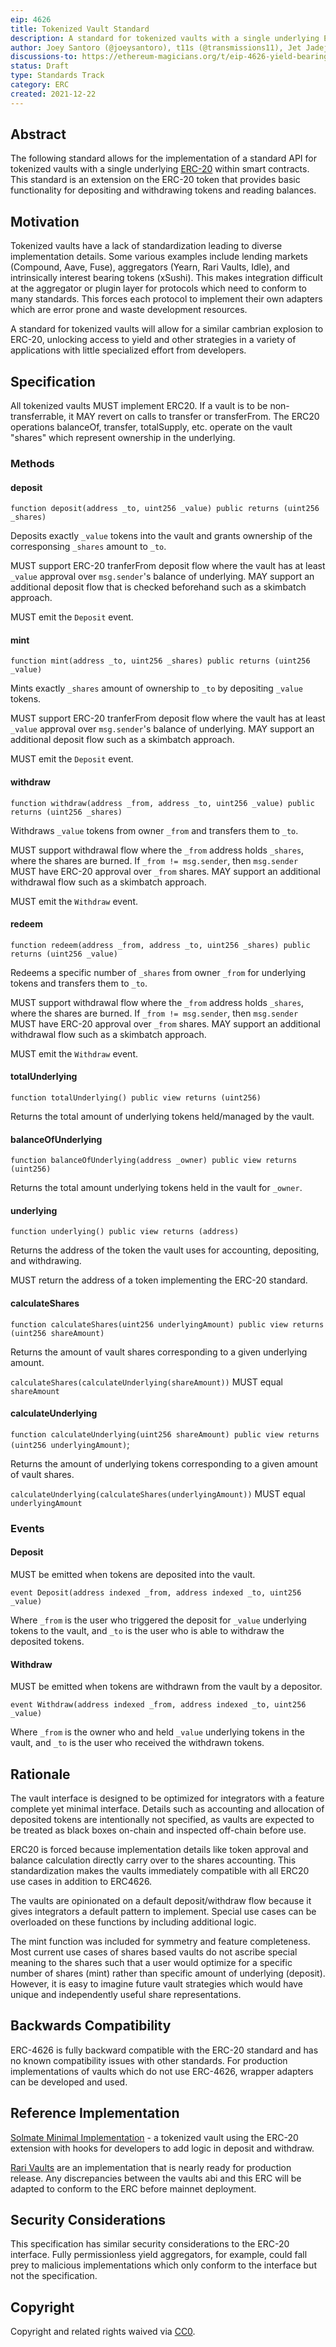 ```yaml
---
eip: 4626
title: Tokenized Vault Standard
description: A standard for tokenized vaults with a single underlying ERC-20 token.
author: Joey Santoro (@joeysantoro), t11s (@transmissions11), Jet Jadeja (@JetJadeja)
discussions-to: https://ethereum-magicians.org/t/eip-4626-yield-bearing-vault-standard/7900
status: Draft
type: Standards Track
category: ERC
created: 2021-12-22
---
```


## Abstract

The following standard allows for the implementation of a standard API for tokenized vaults with a single underlying [ERC-20](./eip-20.md) within smart contracts. This standard is an extension on the ERC-20 token that provides basic functionality for depositing and withdrawing tokens and reading balances.

## Motivation

Tokenized vaults have a lack of standardization leading to diverse implementation details. Some various examples include lending markets (Compound, Aave, Fuse), aggregators (Yearn, Rari Vaults, Idle), and intrinsically interest bearing tokens (xSushi). This makes integration difficult at the aggregator or plugin layer for protocols which need to conform to many standards. This forces each protocol to implement their own adapters which are error prone and waste development resources.

A standard for tokenized vaults will allow for a similar cambrian explosion to ERC-20, unlocking access to yield and other strategies in a variety of applications with little specialized effort from developers.


## Specification

All tokenized vaults MUST implement ERC20. If a vault is to be non-transferrable, it MAY revert on calls to transfer or transferFrom. The ERC20 operations balanceOf, transfer, totalSupply, etc. operate on the vault "shares" which represent ownership in the underlying.

### Methods

#### deposit

`function deposit(address _to, uint256 _value) public returns (uint256 _shares)`

Deposits exactly `_value` tokens into the vault and grants ownership of the corresponsing `_shares` amount to `_to`.

MUST support ERC-20 tranferFrom deposit flow where the vault has at least `_value` approval over `msg.sender`'s balance of underlying. MAY support an additional deposit flow that is checked beforehand such as a skimbatch approach.

MUST emit the `Deposit` event.

#### mint

`function mint(address _to, uint256 _shares) public returns (uint256 _value)`

Mints exactly `_shares` amount of ownership to `_to` by depositing `_value` tokens.

MUST support ERC-20 tranferFrom deposit flow where the vault has at least `_value` approval over `msg.sender`'s balance of underlying. MAY support an additional deposit flow such as a skimbatch approach.

MUST emit the `Deposit` event.

#### withdraw

`function withdraw(address _from, address _to, uint256 _value) public returns (uint256 _shares)`

Withdraws `_value` tokens from owner `_from` and transfers them to `_to`. 

MUST support withdrawal flow where the `_from` address holds `_shares`, where the shares are burned. If `_from != msg.sender`, then `msg.sender` MUST have ERC-20 approval over `_from` shares. MAY support an additional withdrawal flow such as a skimbatch approach.

MUST emit the `Withdraw` event.

#### redeem

`function redeem(address _from, address _to, uint256 _shares) public returns (uint256 _value)`

Redeems a specific number of `_shares` from owner `_from` for underlying tokens and transfers them to `_to`. 

MUST support withdrawal flow where the `_from` address holds `_shares`, where the shares are burned. If `_from != msg.sender`, then `msg.sender` MUST have ERC-20 approval over `_from` shares. MAY support an additional withdrawal flow such as a skimbatch approach.

MUST emit the `Withdraw` event.

#### totalUnderlying
`function totalUnderlying() public view returns (uint256)`

Returns the total amount of underlying tokens held/managed by the vault.

#### balanceOfUnderlying
`function balanceOfUnderlying(address _owner) public view returns (uint256)`

Returns the total amount underlying tokens held in the vault for `_owner`.

#### underlying
`function underlying() public view returns (address)`

Returns the address of the token the vault uses for accounting, depositing, and withdrawing. 

MUST return the address of a token implementing the ERC-20 standard.
    
#### calculateShares
`function calculateShares(uint256 underlyingAmount) public view returns (uint256 shareAmount)`

Returns the amount of vault shares corresponding to a given underlying amount.

`calculateShares(calculateUnderlying(shareAmount))` MUST equal `shareAmount`
    
#### calculateUnderlying
   
`function calculateUnderlying(uint256 shareAmount) public view returns (uint256 underlyingAmount)`;

Returns the amount of underlying tokens corresponding to a given amount of vault shares.

`calculateUnderlying(calculateShares(underlyingAmount))` MUST equal `underlyingAmount`

### Events

#### Deposit

MUST be emitted when tokens are deposited into the vault.

`event Deposit(address indexed _from, address indexed _to, uint256 _value)`

Where `_from` is the user who triggered the deposit for `_value` underlying tokens to the vault, and `_to` is the user who is able to withdraw the deposited tokens. 


#### Withdraw

MUST be emitted when tokens are withdrawn from the vault by a depositor.

`event Withdraw(address indexed _from, address indexed _to, uint256 _value)`

Where `_from` is the owner who and held `_value` underlying tokens in the vault, and `_to` is the user who received the withdrawn tokens.


## Rationale

The vault interface is designed to be optimized for integrators with a feature complete yet minimal interface. Details such as accounting and allocation of deposited tokens are intentionally not specified, as vaults are expected to be treated as black boxes on-chain and inspected off-chain before use.

ERC20 is forced because implementation details like token approval and balance calculation directly carry over to the shares accounting. This standardization makes the vaults immediately compatible with all ERC20 use cases in addition to ERC4626.

The vaults are opinionated on a default deposit/withdraw flow because it gives integrators a default pattern to implement. Special use cases can be overloaded on these functions by including additional logic.

The mint function was included for symmetry and feature completeness. Most current use cases of shares based vaults do not ascribe special meaning to the shares such that a user would optimize for a specific number of shares (mint) rather than specific amount of underlying (deposit). However, it is easy to imagine future vault strategies which would have unique and independently useful share representations.

## Backwards Compatibility

ERC-4626 is fully backward compatible with the ERC-20 standard and has no known compatibility issues with other standards. For production implementations of vaults which do not use ERC-4626, wrapper adapters can be developed and used.

## Reference Implementation

[Solmate Minimal Implementation](https://github.com/Rari-Capital/solmate/pull/88) - a tokenized vault using the ERC-20 extension with hooks for developers to add logic in deposit and withdraw.

[Rari Vaults](https://github.com/Rari-Capital/vaults/blob/main/src/Vault.sol) are an implementation that is nearly ready for production release. Any discrepancies between the vaults abi and this ERC will be adapted to conform to the ERC before mainnet deployment.

## Security Considerations

This specification has similar security considerations to the ERC-20 interface. Fully permissionless yield aggregators, for example, could fall prey to malicious implementations which only conform to the interface but not the specification.

## Copyright

Copyright and related rights waived via [CC0](https://creativecommons.org/publicdomain/zero/1.0/).
